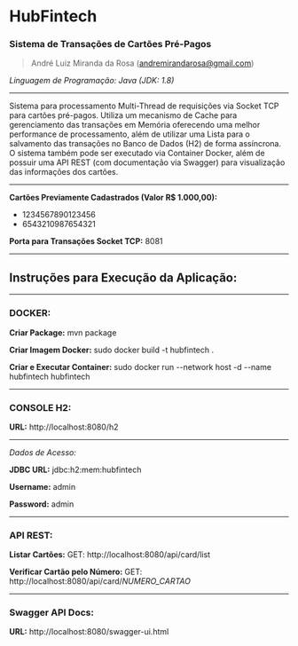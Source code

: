 # HubFintech
### Sistema de Transações de Cartões Pré-Pagos
> André Luiz Miranda da Rosa (andremirandarosa@gmail.com)

*Linguagem de Programação: Java (JDK: 1.8)*

------------

Sistema para processamento Multi-Thread de requisições via Socket TCP para cartões pré-pagos. Utiliza um mecanismo de Cache para gerenciamento das transações em Memória oferecendo uma melhor performance de processamento, além de utilizar uma Lista para o salvamento das transações no Banco de Dados (H2) de forma assíncrona. O sistema também pode ser executado via Container Docker, além de possuir uma API REST (com documentação via Swagger) para visualização das informações dos cartões.

------------

**Cartões Previamente Cadastrados (Valor R$ 1.000,00):**
- 1234567890123456
- 6543210987654321

**Porta para Transações Socket TCP:** 8081

------------

## Instruções para Execução da Aplicação:

------------
### DOCKER:

**Criar Package:** mvn package

**Criar Imagem Docker:** sudo docker build -t hubfintech .

**Criar e Executar Container:** sudo docker run --network host -d --name hubfintech hubfintech

------------

### CONSOLE H2:


**URL:** http://localhost:8080/h2

---
*Dados de Acesso:*

**JDBC URL:** jdbc:h2:mem:hubfintech

**Username:** admin

**Password:** admin

------------

### API REST:

**Listar Cartões:** GET: http://localhost:8080/api/card/list

**Verificar Cartão pelo Número:** GET: http://localhost:8080/api/card/*NUMERO_CARTAO*

------------

### Swagger API Docs:


**URL:** http://localhost:8080/swagger-ui.html
